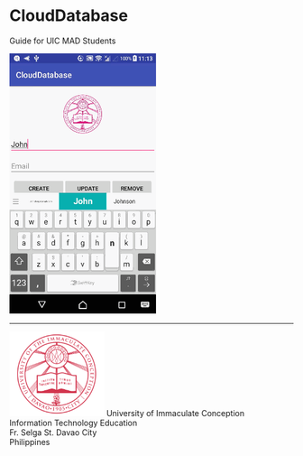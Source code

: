 # CloudDatabase
Guide for UIC MAD Students

<img src="https://github.com/clydeatuic/CloudDatabase/blob/master/clouddb_preview.gif" />

<hr/>
<img src="https://github.com/clydeatuic/CloudDatabase/blob/master/uic.png" height="150" />
University of Immaculate Conception<br/>
Information Technology Education<br/>
Fr. Selga St. Davao City<br/>
Philippines





